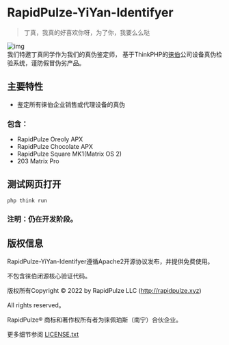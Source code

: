 RapidPulze-YiYan-Identifyer
===============

> 丁真，我真的好喜欢你呀，为了你，我要么么哒

![img](https://img.duotegame.com/article/contents/2022/01/20/small_20220120110905200.jpg)  
我们特邀丁真同学作为我们的真伪鉴定师， 
基于ThinkPHP的[徕伯](http://www.rapidpulze.xyz/)公司设备真伪检验系统，谨防假冒伪劣产品。

## 主要特性

* 鉴定所有徕伯企业销售或代理设备的真伪
### 包含：
* RapidPulze Oreoly APX
* RapidPulze Chocolate APX
* RapidPulze Square MK1(Matrix OS 2)
* 203 Matrix Pro

## 测试网页打开

~~~
php think run
~~~

### 注明：仍在开发阶段。

## 版权信息

RapidPulze-YiYan-Identifyer遵循Apache2开源协议发布，并提供免费使用。

不包含徕伯闭源核心验证代码。

版权所有Copyright © 2022 by RapidPulze LLC (http://rapidpulze.xyz)

All rights reserved。

RapidPulze® 商标和著作权所有者为徕佩珀斯（南宁）合伙企业。

更多细节参阅 [LICENSE.txt](LICENSE.txt)
